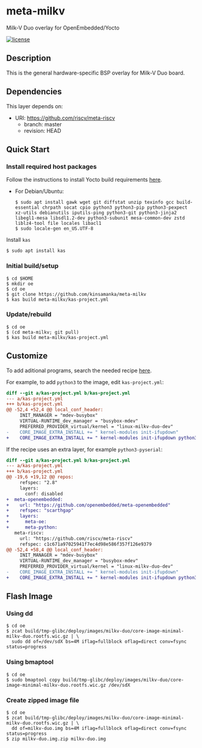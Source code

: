 # meta-milkv
Milk-V Duo overlay for OpenEmbedded/Yocto

[![license](https://img.shields.io/github/license/mashape/apistatus.svg)](https://github.com/kinsamanka/meta-milkv/blob/master/LICENSE)

## Description

This is the general hardware-specific BSP overlay for Milk-V Duo board.

## Dependencies

This layer depends on:

* URI: https://github.com/riscv/meta-riscv
  * branch: master
  * revision: HEAD

## Quick Start

### Install required host packages

Follow the instructions to install Yocto build requirements [here](https://docs.yoctoproject.org/ref-manual/system-requirements.html#required-packages-for-the-build-host).

 * For  Debian/Ubuntu:
    ```shell
    $ sudo apt install gawk wget git diffstat unzip texinfo gcc build-essential chrpath socat cpio python3 python3-pip python3-pexpect xz-utils debianutils iputils-ping python3-git python3-jinja2 libegl1-mesa libsdl1.2-dev python3-subunit mesa-common-dev zstd liblz4-tool file locales libacl1
    $ sudo locale-gen en_US.UTF-8
    ```
Install `kas`
```shell
$ sudo apt install kas
```

### Initial build/setup

```shell
$ cd $HOME
$ mkdir oe
$ cd oe
$ git clone https://github.com/kinsamanka/meta-milkv
$ kas build meta-milkv/kas-project.yml
```

### Update/rebuild

```shell
$ cd oe
$ (cd meta-milkv; git pull)
$ kas build meta-milkv/kas-project.yml
```

## Customize

To add aditional programs, search the needed recipe [here](https://layers.openembedded.org/layerindex/branch/master/recipes/).

For example, to add `python3` to the image, edit `kas-project.yml`:
```diff
diff --git a/kas-project.yml b/kas-project.yml
--- a/kas-project.yml
+++ b/kas-project.yml
@@ -52,4 +52,4 @@ local_conf_header:
     INIT_MANAGER = "mdev-busybox"
     VIRTUAL-RUNTIME_dev_manager = "busybox-mdev"
     PREFERRED_PROVIDER_virtual/kernel = "linux-milkv-duo-dev"
-    CORE_IMAGE_EXTRA_INSTALL += " kernel-modules init-ifupdown"
+    CORE_IMAGE_EXTRA_INSTALL += " kernel-modules init-ifupdown python3"
```
If the recipe uses an extra layer, for example `python3-pyserial`:
```diff
diff --git a/kas-project.yml b/kas-project.yml
--- a/kas-project.yml
+++ b/kas-project.yml
@@ -19,6 +19,12 @@ repos:
     refspec: "2.8"
     layers:
       conf: disabled
+  meta-openembedded:
+    url: "https://github.com/openembedded/meta-openembedded"
+    refspec: "scarthgap"
+    layers:
+      meta-oe:
+      meta-python:
   meta-riscv:
     url: "https://github.com/riscv/meta-riscv"
     refspec: c1c671a97025941f7ec4d98e586f357f126e9379
@@ -52,4 +58,4 @@ local_conf_header:
     INIT_MANAGER = "mdev-busybox"
     VIRTUAL-RUNTIME_dev_manager = "busybox-mdev"
     PREFERRED_PROVIDER_virtual/kernel = "linux-milkv-duo-dev"
-    CORE_IMAGE_EXTRA_INSTALL += " kernel-modules init-ifupdown"
+    CORE_IMAGE_EXTRA_INSTALL += " kernel-modules init-ifupdown python3 python3-pyserial"
```

## Flash Image

### Using dd
```shell
$ cd oe
$ zcat build/tmp-glibc/deploy/images/milkv-duo/core-image-minimal-milkv-duo.rootfs.wic.gz | \
  sudo dd of=/dev/sdX bs=4M iflag=fullblock oflag=direct conv=fsync status=progress
```

### Using bmaptool
```shell
$ cd oe
$ sudo bmaptool copy build/tmp-glibc/deploy/images/milkv-duo/core-image-minimal-milkv-duo.rootfs.wic.gz /dev/sdX
```

### Create zipped image file
```shell
$ cd oe
$ zcat build/tmp-glibc/deploy/images/milkv-duo/core-image-minimal-milkv-duo.rootfs.wic.gz | \
  dd of=milkv-duo.img bs=4M iflag=fullblock oflag=direct conv=fsync status=progress
$ zip milkv-duo.img.zip milkv-duo.img
```
